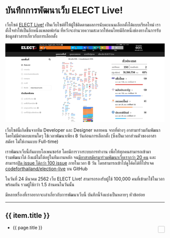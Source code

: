 # บันทึกการพัฒนาเว็บ ELECT Live!

เว็บไซต์ [ELECT Live!](https://elect.thematter.co/)
เป็นเว็บไซต์ที่ให้ผู้ใช้ติดตามผลการนับคะแนนเลือกตั้งได้แบบเรียลไทม์
เราตั้งใจทำให้เป็นอีกหนึ่งแพลตฟอร์ม ที่หวังจะอำนวยความสะดวกให้คนไทยมีอีกหนึ่งช่องทางในการรับข้อมูลข่าวสารเกี่ยวกับการเลือกตั้ง

![](./elect-live-screenshot.png)

เว็บไซต์นี้เกิดขึ้นจากทีม Developer และ Designer หลายคน จากที่ต่างๆ อาสามาร่วมกันพัฒนาโดยไม่มีค่าตอบแทนใดๆ
ใช้เวลาพัฒนาเพียง 8 วันก่อนการเลือกตั้ง (ซึ่งเป็นเวลาส่วนตัวของอาสาสมัคร ไม่ใช่งานแบบ Full-time)

เราพัฒนาเว็บนี้กันแบบโอเพนซอร์ส
โดยมีการวางระบบการทำงาน เพื่อให้ทุกคนสามารถเข้ามาร่วมพัฒนาได้ ถึงแม้ไม่ได้อยู่ในทีมงานหลัก
จน[มีอาสาสมัครมาร่วมพัฒนาเว็บเรากว่า 20 คน](https://elect.thematter.co/about#contributors)
และสามารถ[ปิด issue ได้กว่า 100 issue](https://github.com/codeforthailand/election-live/issues?q=is%3Aissue+sort%3Aupdated-desc+is%3Aclosed) ภายในเวลา 8 วัน
โดยสามารถเข้าไปดูโค้ดได้ที่โปรเจค [codeforthailand/election-live](https://github.com/codeforthailand/election-live) บน GitHub

ในวันที่ 24 มีนาคม 2562
เว็บ ELECT Live! สามารถรองรับผู้ใช้ 100,000 คนที่เข้ามาใช้ในเวลาพร้อมกัน
รวมผู้ใช้กว่า 1.5 ล้านคนในวันนั้น

มีหลายเรื่องที่เราอยากจะเล่าเกี่ยวกับการพัฒนาเว็บนี้
บันทึกนี้จึงแบ่งเป็นหลายๆ หัวข้อย่อย

---

<section v-for="(item, index) of sidebarItems" :key="index" v-if="item.type === 'group'">
  <h2>{{ item.title }}</h2>
  <ul>
    <li v-for="page of item.children" :key="page.key">
      <span style="display: flex; align-items: flex-start;">
        <span style="display: block; flex: 1">
          <router-link :to="page.path">{{ page.title }}</router-link>
        </span>
        <span style="display: block; margin-left: auto">
          <span v-for="(author, index) of page.frontmatter.authors" class="article-author">
            <a :href="'https://github.com/' + author">
              <img :src="'https://github.com/' + author + '.png'" :alt="author" />
            </a>
          </span>
        </span>
      </span>
    </li>
  </ul>
</section>

<style scoped>
.article-author {
  display: inline-block;
  margin-left: 0.25em;
  margin-top: 0.25em;
}
.article-author a {
  display: block;
  overflow: hidden;
  width: 1.5em;
  height: 1.5em;
  border-radius: 2px;
}
.article-author a img {
  display: block;
  width: 100%;
  height: 100%;
  object-fit: cover;
}
</style>

<script>
import { resolveSidebarItems } from '../node_modules/vuepress/lib/default-theme/util'

export default {
  mounted() {
    console.log(this.sidebarItems)
  },
  computed: {
    sidebarItems () {
      return resolveSidebarItems(
        this.$page,
        this.$route,
        this.$site,
        this.$localePath
      )
    },
  }
}
</script>
